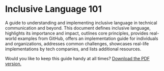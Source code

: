 # Inclusive Language 101

A guide to understanding and implementing inclusive language in technical communication and beyond. This document defines inclusive language, highlights its importance and impact, outlines core principles, provides real-world examples from GitHub, offers an implementation guide for individuals and organizations, addresses common challenges, showcases real-life implementations by tech companies, and lists additional resources.

Would you like to keep this guide handy at all times? [Download the PDF version.](docs/guide_pdf.pdf)
